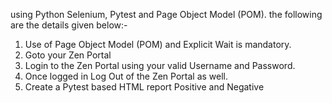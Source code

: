 using Python Selenium, Pytest and Page
Object Model (POM). the following are the details given below:-
1) Use of Page Object Model (POM) and Explicit Wait is mandatory.
2) Goto your Zen Portal
3) Login to the Zen Portal using your valid Username and Password.
4) Once logged in Log Out of the Zen Portal as well.
5) Create a Pytest based HTML report Positive and Negative
